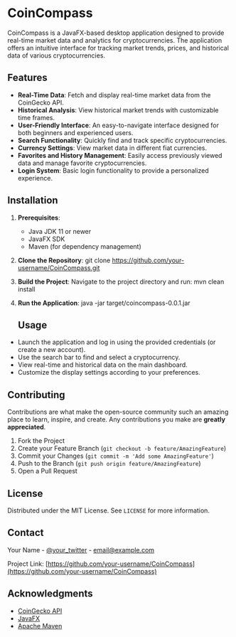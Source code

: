 # CoinCompass

CoinCompass is a JavaFX-based desktop application designed to provide real-time market data and analytics for cryptocurrencies. The application offers an intuitive interface for tracking market trends, prices, and historical data of various cryptocurrencies.

## Features

- **Real-Time Data**: Fetch and display real-time market data from the CoinGecko API.
- **Historical Analysis**: View historical market trends with customizable time frames.
- **User-Friendly Interface**: An easy-to-navigate interface designed for both beginners and experienced users.
- **Search Functionality**: Quickly find and track specific cryptocurrencies.
- **Currency Settings**: View market data in different fiat currencies.
- **Favorites and History Management**: Easily access previously viewed data and manage favorite cryptocurrencies.
- **Login System**: Basic login functionality to provide a personalized experience.

## Installation

1. **Prerequisites**:
    - Java JDK 11 or newer
    - JavaFX SDK
    - Maven (for dependency management)

2. **Clone the Repository**:
   git clone https://github.com/your-username/CoinCompass.git

3. **Build the Project**:
   Navigate to the project directory and run:
   mvn clean install

5. **Run the Application**:
   java -jar target/coincompass-0.0.1.jar

   ## Usage

- Launch the application and log in using the provided credentials (or create a new account).
- Use the search bar to find and select a cryptocurrency.
- View real-time and historical data on the main dashboard.
- Customize the display settings according to your preferences.

## Contributing

Contributions are what make the open-source community such an amazing place to learn, inspire, and create. Any contributions you make are **greatly appreciated**.

1. Fork the Project
2. Create your Feature Branch (`git checkout -b feature/AmazingFeature`)
3. Commit your Changes (`git commit -m 'Add some AmazingFeature'`)
4. Push to the Branch (`git push origin feature/AmazingFeature`)
5. Open a Pull Request

## License

Distributed under the MIT License. See `LICENSE` for more information.

## Contact

Your Name - [@your_twitter](https://twitter.com/your_username) - email@example.com

Project Link: [https://github.com/your-username/CoinCompass](https://github.com/your-username/CoinCompass)

## Acknowledgments

- [CoinGecko API](https://www.coingecko.com/en/api)
- [JavaFX](https://openjfx.io/)
- [Apache Maven](https://maven.apache.org/)
